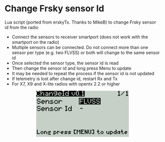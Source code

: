 # Change Frsky sensor Id

Lua script (ported from erskyTx. Thanks to MikeB) to change Frsky sensor id from the radio

- Connect the sensors to receiver smartport (does not work with the smartport on the radio)
- Multiple sensors can be connected. Do not connect more than one sensor per type (e.g. two FLVSS) or both will change to the same sensor id
- Once selected the sensor type, the sensor id is read
- Then change the sensor id and long press Menu to update
- It may be needed to repeat the process if the sensor id is not updated
- If telemetry is lost after change id, restart Rx and Tx
- For X7, X9 and X-lite radios with opentx 2.2 or higher

<p align="center"><img src="./images/chgId.png" width="300"></p>
